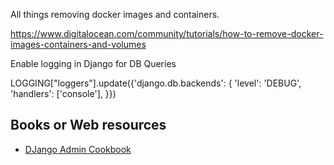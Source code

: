 All things removing docker images and containers. 

https://www.digitalocean.com/community/tutorials/how-to-remove-docker-images-containers-and-volumes



Enable logging in Django for DB Queries

LOGGING["loggers"].update({'django.db.backends': {
    'level': 'DEBUG',
    'handlers': ['console'],
}})


## Books or Web resources

* [DJango Admin Cookbook](https://books.agiliq.com/projects/django-admin-cookbook/en/latest/index.html)
